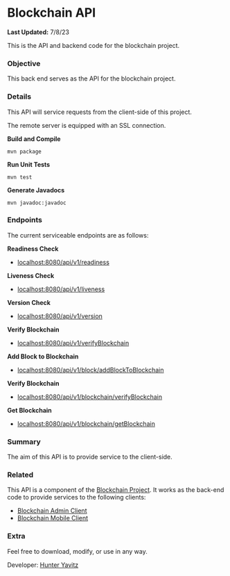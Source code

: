 # Blockchain API
**Last Updated:** 7/8/23

This is the API and backend code for the blockchain project.

### Objective
This back end serves as the API for the blockchain project.

### Details
This API will service requests from the client-side of this project.

The remote server is equipped with an SSL connection.

**Build and Compile**
```shell
mvn package
```

**Run Unit Tests**
```shell
mvn test
```

**Generate Javadocs**
```shell
mvn javadoc:javadoc
```

### Endpoints
The current serviceable endpoints are as follows:

**Readiness Check**
- [localhost:8080/api/v1/readiness](http://localhost:8080/api/v1/readiness)

**Liveness Check**
- [localhost:8080/api/v1/liveness](http://localhost:8080/api/v1/liveness)

**Version Check**
- [localhost:8080/api/v1/version](http://localhost:8080/api/v1/version)

**Verify Blockchain**
- [localhost:8080/api/v1/verifyBlockchain](http://localhost:8080/api/v1/verifyBlockchain)

**Add Block to Blockchain**
- [localhost:8080/api/v1/block/addBlockToBlockchain](http://localhost:8080/api/v1/block/addBlockToBlockchain)

**Verify Blockchain**
- [localhost:8080/api/v1/blockchain/verifyBlockchain](http://localhost:8080/api/v1/blockchain/verifyBlockchain)

**Get Blockchain**
- [localhost:8080/api/v1/blockchain/getBlockchain](http://localhost:8080/api/v1/blockchain/getBlockchain)

### Summary
The aim of this API is to provide service to the client-side.

### Related
This API is a component of the [Blockchain Project](https://github.com/hunteryavitz/blockchain-main).  It works as the back-end code to provide services to the following clients:

- [Blockchain Admin Client](https://github.com/hunteryavitz/blockchain-client-admin)
- [Blockchain Mobile Client](https://github.com/hunteryavitz/blockchain-client-mobile)

### Extra
Feel free to download, modify, or use in any way.

Developer: [Hunter Yavitz](mailto:h.yavitz@gmail.com)
